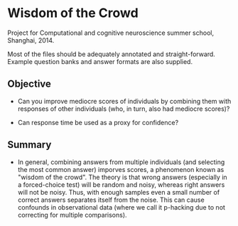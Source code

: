 # Wisdom of the Crowd

Project for Computational and cognitive neuroscience summer school, Shanghai, 2014.

Most of the files should be adequately annotated and straight-forward. Example question banks and answer formats are also supplied.

## Objective

* Can you improve mediocre scores of individuals by combining them with responses of other individuals (who, in turn, also had mediocre scores)?

* Can response time be used as a proxy for confidence?

## Summary

* In general, combining answers from multiple individuals (and selecting the most common answer) imporves scores, a phenomenon known as "wisdom of the crowd". The theory is that wrong answers (especially in a forced-choice test) will be random and noisy, whereas right answers will not be noisy. Thus, with enough samples even a small number of correct answers separates itself from the noise. This can cause confounds in observational data (where we call it p-hacking due to not correcting for multiple comparisons).


